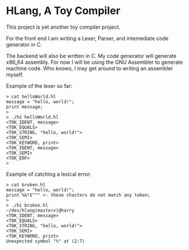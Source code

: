 # HLang, A Toy Compiler

This project is yet another toy compiler project.

For the front end I am writing a Lexer, Parser, and intemediate code generator in C.

The backend will also be written in C. My code generator will generate x86_64 assembly.
For now I will be using the GNU Assembler to generate machine code. Who knows, I may get around to writing an assembler myself.

Example of the lexer so far:
```console
> cat helloWorld.hl
message = "hello, world!";
print message;
>
> ./hi helloWorld.hl
<TOK_IDENT, message>
<TOK_EQUALS>
<TOK_STRING, "hello, world!">
<TOK_SEMI>
<TOK_KEYWORD, print>
<TOK_IDENT, message>
<TOK_SEMI>
<TOK_EOF>
>
```

Example of catching a lexical error:
```console
> cat broken.hl
message = "hello, world!";
print %&*£^"" <- these chacters do not match any token;
>
> ./hi broken.hl                                                                                    ~/dev/hlang(master✗)@harry
<TOK_IDENT, message>
<TOK_EQUALS>
<TOK_STRING, "hello, world!">
<TOK_SEMI>
<TOK_KEYWORD, print>
Unexpected symbol "%" at (2:7)
```

